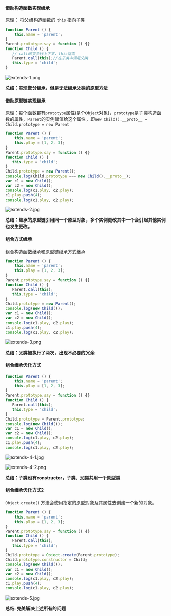 #### 借助构造函数实现继承

原理： 将父级构造函数的 `this` 指向子类

```js
function Parent () {
    this.name = 'parent';
}
Parent.prototype.say = function () {}
function Child () {
   // call改变执行上下文，this指向
   Parent.call(this);//在子类中调用父类
   this.type = 'child';
}
```

![extends-1.png](./images/extends-1.png)

**总结：实现部分继承，但是无法继承父类的原型方法**

#### 借助原型链实现继承

原理：每个函数都有`prototype`属性(是个`Object`对象)，`prototype`是子类构造函数的属性，`Parent`的实例赋值给这个属性，即`new Child().__proto__ = Child.prototype = new Parent`

```js
function Parent () {
    this.name = 'parent';
    this.play = [1, 2, 3];
}
Parent.prototype.say = function () {}
function Child () {
   this.type = 'child';
}
Child.prototype = new Parent();
console.log(Child.prototype === new Child().__proto__);
var c1 = new Child();
var c2 = new Child();
console.log(c1.play, c2.play);
c1.play.push(4);
console.log(c1.play, c2.play);
```

![extends-2.jpg](./images/extends-2.jpg)

**总结：继承的原型链引用同一个原型对象，多个实例更改其中一个会引起其他实例也发生更改。**

#### 组合方式继承

组合构造函数继承和原型链继承方式继承

```js
function Parent () {
    this.name = 'parent';
    this.play = [1, 2, 3];
}
Parent.prototype.say = function () {}
function Child () {
   Parent.call(this);
   this.type = 'child';
}
Child.prototype = new Parent();
console.log(new Child());
var c1 = new Child();
var c2 = new Child();
console.log(c1.play, c2.play);
c1.play.push(4);
console.log(c1.play, c2.play);
```

![extends-3.png](./images/extends-3.png)

**总结：父类被执行了两次，出现不必要的冗余**

#### 组合继承优化方式

```js
function Parent () {
    this.name = 'parent';
    this.play = [1, 2, 3];
}
Parent.prototype.say = function () {}
function Child () {
   Parent.call(this);
   this.type = 'child';
}
Child.prototype = Parent.prototype;
console.log(new Child());
var c1 = new Child();
var c2 = new Child();
console.log(c1.play, c2.play);
c1.play.push(4);
console.log(c1.play, c2.play);
```

![extends-4-1.jpg](./images/extends-4-1.jpg)

![extends-4-2.png](./images/extends-4-2.png)

**总结：子类没有constructor，子类、父类共用一个原型类**

#### 组合继承优化方式2

`Object.create()` 方法会使用指定的原型对象及其属性去创建一个新的对象。

```js
function Parent () {
    this.name = 'parent';
    this.play = [1, 2, 3];
}
Parent.prototype.say = function () {}
function Child () {
   Parent.call(this);
   this.type = 'child';
}
Child.prototype = Object.create(Parent.prototype);
Child.prototype.constructor = Child;
console.log(new Child());
var c1 = new Child();
var c2 = new Child();
console.log(c1.play, c2.play);
c1.play.push(4);
console.log(c1.play, c2.play);
```

![extends-5.jpg](./images/extends-5.jpg)

**总结: 完美解决上述所有的问题**


